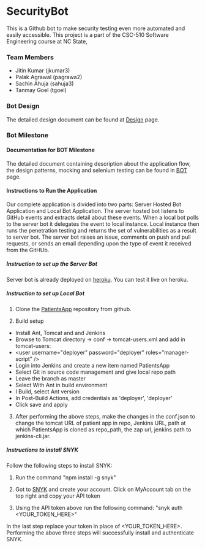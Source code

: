 # SecurityBot

This is a Github bot to make security testing even more automated and easily accessible. This project is a part of the CSC-510 Software Engineering course at NC State,

### Team Members
* Jitin Kumar (jkumar3)
* Palak Agrawal (pagrawa2)
* Sachin Ahuja (sahuja3)
* Tanmay Goel (tgoel)

### Bot Design

The detailed design document can be found at [Design](DESIGN.md) page.

### Bot Milestone

#### Documentation for BOT Milestone

The detailed document containing description about the application flow, the design patterns, mocking and selenium testing can be found in [BOT](https://github.com/goeltanmay/SecurityBot/blob/master/BOT.md) page.

#### Instructions to Run the Application

Our complete application is divided into two parts: Server Hosted Bot Application and Local Bot Application. The server hosted bot listens to GitHub events and extracts detail about these events. When a local bot polls to the server bot it delegates the event to local instance. Local instance then runs the penetration testing and returns the set of vulnerabilities as a result to server bot. The server bot raises an issue, comments on push and pull requests, or sends an email depending upon the type of event it received from the GitHUb.

##### Instruction to set up the Server Bot

Server bot is already deployed on [heroku](http://desolate-fortress-49649.herokuapp.com/emailReport). You can test it live on heroku.

##### Instruction to set up Local Bot

1. Clone the [PatientsApp](https://github.com/goeltanmay/PatientsApp.git) repository from github.

2. Build setup
* Install Ant, Tomcat and and Jenkins  
* Browse to Tomcat directory -> conf -> tomcat-users.xml and add in tomcat-users:   
* \<user username="deployer" password="deployer" roles="manager-script" /\>  
* Login into Jenkins and create a new item named PatientsApp  
* Select Git in source code management and give local repo path  
* Leave the branch as master  
* Select With Ant in build environment
* I Build, select Ant version
* In Post-Build Actions, add credentials as 'deployer', 'deployer'
* Click save and apply

3. After performing the above steps, make the changes in the conf.json to change the tomcat URL of patient app in repo, Jenkins URL, path at which PatientsApp is cloned as repo_path, the zap url, jenkins path to jenkins-cli.jar.

##### Instructions to install SNYK

Follow the following steps to install SNYK:

1. Run the command "npm install -g snyk"

2. Got to [SNYK](https://snyk.io/create-organisation) and create your account. Click on MyAccount tab on the top right and copy your API token

3. Using the API token above run the following command: "snyk auth <YOUR_TOKEN_HERE>"

In the last step replace your token in place of <YOUR_TOKEN_HERE>. Performing the above three steps will successfully install and authenticate SNYK.

